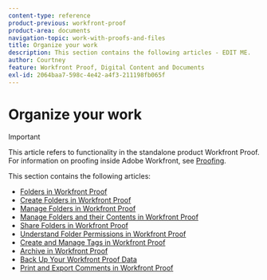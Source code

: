 ```yaml
---
content-type: reference
product-previous: workfront-proof
product-area: documents
navigation-topic: work-with-proofs-and-files
title: Organize your work
description: This section contains the following articles - EDIT ME.
author: Courtney
feature: Workfront Proof, Digital Content and Documents
exl-id: 2064baa7-598c-4e42-a4f3-211198fb065f
---
```

# Organize your work

>[!IMPORTANT]
>
>This article refers to functionality in the standalone product Workfront Proof. For information on proofing inside Adobe Workfront, see [Proofing](../../../review-and-approve-work/proofing/proofing.md).

This section contains the following articles:

* [Folders in Workfront Proof](../../../workfront-proof/wp-work-proofsfiles/organize-your-work/folders.md) 
* [Create Folders in Workfront Proof](../../../workfront-proof/wp-work-proofsfiles/organize-your-work/create-folders.md) 
* [Manage Folders in Workfront Proof](../../../workfront-proof/wp-work-proofsfiles/organize-your-work/manage-folders.md) 
* [Manage Folders and their Contents in Workfront Proof](../../../workfront-proof/wp-work-proofsfiles/organize-your-work/manage-folders-and-contents.md) 
* [Share Folders in Workfront Proof](../../../workfront-proof/wp-work-proofsfiles/organize-your-work/share-folders.md) 
* [Understand Folder Permissions in Workfront Proof](../../../workfront-proof/wp-work-proofsfiles/organize-your-work/folder-permissions.md) 
* [Create and Manage Tags in Workfront Proof](../../../workfront-proof/wp-work-proofsfiles/organize-your-work/create-and-manage-tags.md) 
* [Archive in Workfront Proof](../../../workfront-proof/wp-work-proofsfiles/organize-your-work/archive.md) 
* [Back Up Your Workfront Proof Data](../../../workfront-proof/wp-work-proofsfiles/organize-your-work/back-up-data.md) 
* [Print and Export Comments in Workfront Proof](../../../workfront-proof/wp-work-proofsfiles/organize-your-work/print-and-export-comments.md)
